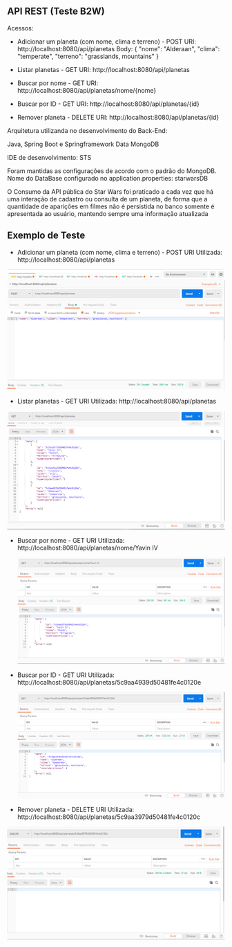 <h2>API REST (Teste B2W)</h2>

Acessos:
- Adicionar um planeta (com nome, clima e terreno) - POST
	URI:  http://localhost:8080/api/planetas
	Body: { "nome": "Alderaan", "clima": "temperate", "terreno": "grasslands, mountains" }

- Listar planetas - GET
	URI: http://localhost:8080/api/planetas

- Buscar por nome - GET
	URI: http://localhost:8080/api/planetas/nome/{nome}

- Buscar por ID - GET
	URI: http://localhost:8080/api/planetas/{id}

- Remover planeta - DELETE
	URI: http://localhost:8080/api/planetas/{id}

Arquitetura utilizanda no desenvolvimento do  Back-End:

Java, Spring Boot e Springframework Data MongoDB

IDE de desenvolvimento: STS

Foram mantidas as configurações de acordo com o padrão do MongoDB.
Nome do DataBase configurado no application.properties: starwarsDB

O Consumo da API pública do Star Wars foi praticado a cada vez que há uma interação de cadastro ou consulta de um planeta, de forma que a quantidade de aparições em filmes não é persistida no banco somente é apresentada ao usuário, mantendo sempre uma informação atualizada


<h2>Exemplo de Teste</h2>


- Adicionar um planeta (com nome, clima e terreno) - POST
URI Utilizada: http://localhost:8080/api/planetas

<img src="/docs/adicionar_planeta.PNG" alt="Teste" style="max-width:100%;">




- Listar planetas - GET
	URI Utilizada: http://localhost:8080/api/planetas

<img src="/docs/listar-planetas.PNG" alt="Teste" style="max-width:100%;">




- Buscar por nome - GET
	URI Utilizada: http://localhost:8080/api/planetas/nome/Yavin IV
	
	<img src="/docs/buscar-nome.PNG" alt="Teste" style="max-width:100%;">
	
	
	

- Buscar por ID - GET
	URI Utilizada: http://localhost:8080/api/planetas/5c9aa4939d50481fe4c0120e
	
	<img src="/docs/bucar-id.PNG" alt="Teste" style="max-width:100%;">
	
	
	

- Remover planeta - DELETE
URI Utilizada: http://localhost:8080/api/planetas/5c9aa3979d50481fe4c0120c
<img src="/docs/remover-planeta.PNG" alt="Teste" style="max-width:100%;">
